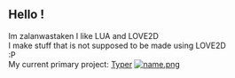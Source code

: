 ## Hello !
Im zalanwastaken I like LUA and LOVE2D<br>
I make stuff that is not supposed to be made using LOVE2D<br>
:P<br>
My current primary project:
<a href=https://github.com/zalanwastaken/typer>Typer</a>
[![name.png](https://i.postimg.cc/4NjdbGzn/name.png)](https://postimg.cc/9rtCCvgj)
